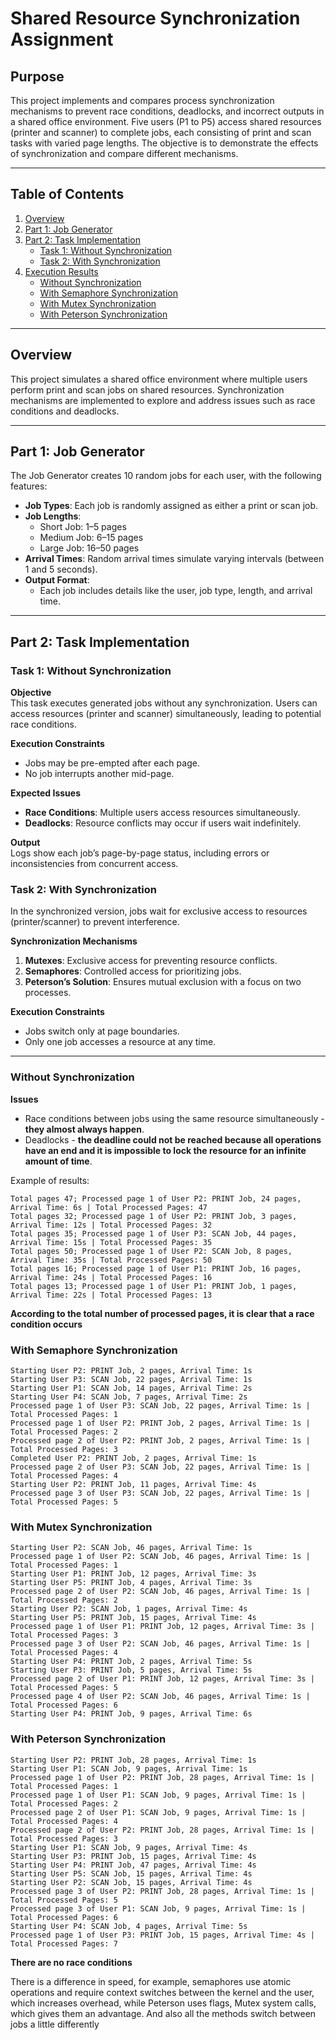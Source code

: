 # Shared Resource Synchronization Assignment

## Purpose

This project implements and compares process synchronization mechanisms to prevent race conditions, deadlocks, and
incorrect outputs in a shared office environment. Five users (P1 to P5) access shared resources (printer and scanner) to
complete jobs, each consisting of print and scan tasks with varied page lengths. The objective is to demonstrate the
effects of synchronization and compare different mechanisms.

---

## Table of Contents

1. [Overview](#overview)
2. [Part 1: Job Generator](#part-1-job-generator)
3. [Part 2: Task Implementation](#part-2-task-implementation)
    - [Task 1: Without Synchronization](#task-1-without-synchronization)
    - [Task 2: With Synchronization](#task-2-with-synchronization)
4. [Execution Results](#execution-results)
    - [Without Synchronization](#without-synchronization)
    - [With Semaphore Synchronization](#with-semaphore-synchronization)
    - [With Mutex Synchronization](#with-mutex-synchronization)
    - [With Peterson Synchronization](#with-petersons-solution-synchronization)
---

## Overview

This project simulates a shared office environment where multiple users perform print and scan jobs on shared resources.
Synchronization mechanisms are implemented to explore and address issues such as race conditions and deadlocks.

---

## Part 1: Job Generator

The Job Generator creates 10 random jobs for each user, with the following features:

- **Job Types**: Each job is randomly assigned as either a print or scan job.
- **Job Lengths**:
    - Short Job: 1–5 pages
    - Medium Job: 6–15 pages
    - Large Job: 16–50 pages
- **Arrival Times**: Random arrival times simulate varying intervals (between 1 and 5 seconds).
- **Output Format**:
    - Each job includes details like the user, job type, length, and arrival time.

---

## Part 2: Task Implementation

### Task 1: Without Synchronization

**Objective**  
This task executes generated jobs without any synchronization. Users can access resources (printer and scanner)
simultaneously, leading to potential race conditions.

**Execution Constraints**

- Jobs may be pre-empted after each page.
- No job interrupts another mid-page.

**Expected Issues**

- **Race Conditions**: Multiple users access resources simultaneously.
- **Deadlocks**: Resource conflicts may occur if users wait indefinitely.

**Output**  
Logs show each job’s page-by-page status, including errors or inconsistencies from concurrent access.

### Task 2: With Synchronization

In the synchronized version, jobs wait for exclusive access to resources (printer/scanner) to prevent interference.

**Synchronization Mechanisms**

1. **Mutexes**: Exclusive access for preventing resource conflicts.
2. **Semaphores**: Controlled access for prioritizing jobs.
3. **Peterson’s Solution**: Ensures mutual exclusion with a focus on two processes.

**Execution Constraints**

- Jobs switch only at page boundaries.
- Only one job accesses a resource at any time.

---

### Without Synchronization

**Issues**

- Race conditions between jobs using the same resource simultaneously - **they almost always happen**.
- Deadlocks - **the deadline could not be reached because all operations have an end and it is impossible to lock the
  resource for an infinite amount of time**.

Example of results:

```
Total pages 47; Processed page 1 of User P2: PRINT Job, 24 pages, Arrival Time: 6s | Total Processed Pages: 47
Total pages 32; Processed page 1 of User P2: PRINT Job, 3 pages, Arrival Time: 12s | Total Processed Pages: 32
Total pages 35; Processed page 1 of User P3: SCAN Job, 44 pages, Arrival Time: 15s | Total Processed Pages: 35
Total pages 50; Processed page 1 of User P2: SCAN Job, 8 pages, Arrival Time: 35s | Total Processed Pages: 50
Total pages 16; Processed page 1 of User P1: PRINT Job, 16 pages, Arrival Time: 24s | Total Processed Pages: 16
Total pages 13; Processed page 1 of User P1: PRINT Job, 1 pages, Arrival Time: 22s | Total Processed Pages: 13

```

**According to the total number of processed pages, it is clear that a race condition occurs**

### With Semaphore Synchronization

```
Starting User P2: PRINT Job, 2 pages, Arrival Time: 1s
Starting User P3: SCAN Job, 22 pages, Arrival Time: 1s
Starting User P1: SCAN Job, 14 pages, Arrival Time: 2s
Starting User P4: SCAN Job, 7 pages, Arrival Time: 2s
Processed page 1 of User P3: SCAN Job, 22 pages, Arrival Time: 1s | Total Processed Pages: 1
Processed page 1 of User P2: PRINT Job, 2 pages, Arrival Time: 1s | Total Processed Pages: 2
Processed page 2 of User P2: PRINT Job, 2 pages, Arrival Time: 1s | Total Processed Pages: 3
Completed User P2: PRINT Job, 2 pages, Arrival Time: 1s
Processed page 2 of User P3: SCAN Job, 22 pages, Arrival Time: 1s | Total Processed Pages: 4
Starting User P2: PRINT Job, 11 pages, Arrival Time: 4s
Processed page 3 of User P3: SCAN Job, 22 pages, Arrival Time: 1s | Total Processed Pages: 5

```

### With Mutex Synchronization

```
Starting User P2: SCAN Job, 46 pages, Arrival Time: 1s
Processed page 1 of User P2: SCAN Job, 46 pages, Arrival Time: 1s | Total Processed Pages: 1
Starting User P1: PRINT Job, 12 pages, Arrival Time: 3s
Starting User P5: PRINT Job, 4 pages, Arrival Time: 3s
Processed page 2 of User P2: SCAN Job, 46 pages, Arrival Time: 1s | Total Processed Pages: 2
Starting User P2: SCAN Job, 1 pages, Arrival Time: 4s
Starting User P5: PRINT Job, 15 pages, Arrival Time: 4s
Processed page 1 of User P1: PRINT Job, 12 pages, Arrival Time: 3s | Total Processed Pages: 3
Processed page 3 of User P2: SCAN Job, 46 pages, Arrival Time: 1s | Total Processed Pages: 4
Starting User P4: PRINT Job, 2 pages, Arrival Time: 5s
Starting User P3: PRINT Job, 5 pages, Arrival Time: 5s
Processed page 2 of User P1: PRINT Job, 12 pages, Arrival Time: 3s | Total Processed Pages: 5
Processed page 4 of User P2: SCAN Job, 46 pages, Arrival Time: 1s | Total Processed Pages: 6
Starting User P4: PRINT Job, 9 pages, Arrival Time: 6s

```

### With Peterson Synchronization

```
Starting User P2: PRINT Job, 28 pages, Arrival Time: 1s
Starting User P1: SCAN Job, 9 pages, Arrival Time: 1s
Processed page 1 of User P2: PRINT Job, 28 pages, Arrival Time: 1s | Total Processed Pages: 1
Processed page 1 of User P1: SCAN Job, 9 pages, Arrival Time: 1s | Total Processed Pages: 2
Processed page 2 of User P1: SCAN Job, 9 pages, Arrival Time: 1s | Total Processed Pages: 4
Processed page 2 of User P2: PRINT Job, 28 pages, Arrival Time: 1s | Total Processed Pages: 3
Starting User P1: SCAN Job, 9 pages, Arrival Time: 4s
Starting User P3: PRINT Job, 15 pages, Arrival Time: 4s
Starting User P4: PRINT Job, 47 pages, Arrival Time: 4s
Starting User P5: SCAN Job, 15 pages, Arrival Time: 4s
Starting User P2: SCAN Job, 15 pages, Arrival Time: 4s
Processed page 3 of User P2: PRINT Job, 28 pages, Arrival Time: 1s | Total Processed Pages: 5
Processed page 3 of User P1: SCAN Job, 9 pages, Arrival Time: 1s | Total Processed Pages: 6
Starting User P4: SCAN Job, 4 pages, Arrival Time: 5s
Processed page 1 of User P3: PRINT Job, 15 pages, Arrival Time: 4s | Total Processed Pages: 7

```

**There are no race conditions**

There is a difference in speed, for example, semaphores use atomic operations and require context switches between the
kernel and the user, which increases overhead, while Peterson uses flags, Mutex system calls, which gives them an
advantage. And also all the methods switch between jobs a little differently
